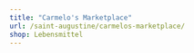 ```yaml
---
title: "Carmelo's Marketplace"
url: /saint-augustine/carmelos-marketplace/
shop: Lebensmittel
---
```

